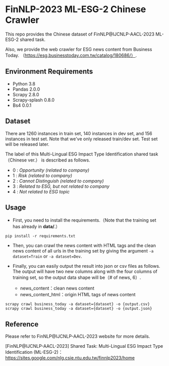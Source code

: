 # FinNLP-2023 ML-ESG-2 Chinese Crawler

This repo provides the Chinese dataset of FinNLP@IJCNLP-AACL-2023 ML-ESG-2 shared task.

Also, we provide the web crawler for ESG news content from Business Today. （https://esg.businesstoday.com.tw/catalog/180686/）.


## Environment Requirements

- Python 3.8
- Pandas 2.0.0
- Scrapy 2.8.0
- Scrapy-splash 0.8.0
- Bs4 0.0.1

## Dataset
There are 1260 instances in train set, 140 instances in dev set, and 156 instances in test set. Note that we've only released train/dev set. Test set will be released later.

The label of this Multi-Lingual ESG Impact Type Identification shared task（Chinese ver.） is described as follows.
- 0 : *Opportunity (related to company)*
- 1 : *Risk (related to company)*
- 2 : *Cannot Distinguish (related to company)*
- 3 : *Related to ESG, but not related to company*
- 4 : *Not related to ESG topic*


## Usage
- First, you need to install the requirements.（Note that the training set has already in **data/**.）

```
pip install -r requirements.txt
```

- Then, you can crawl the news content with HTML tags and the clean news content of all urls in the training set by giving the argument `-a dataset=Train` or `-a dataset=Dev`.


- Finally, you can easily output the result into json or csv files as follows. The output will have two new columns along with the four columns of training set, so the output data shape will be（# of news, 6）. 

    - news_content：clean news content
    - news_content_html：origin HTML tags of news content

```
scrapy crawl business_today -a dataset={dataset} -o {output.csv}
scrapy crawl business_today -a dataset={dataset} -o {output.json}
```

## Reference

Please refer to FinNLP@IJCNLP-AACL-2023 website for more details.

[FinNLP@IJCNLP-AACL-2023] Shared Task: Multi-Lingual ESG Impact Type Identification (ML-ESG-2)：https://sites.google.com/nlg.csie.ntu.edu.tw/finnlp2023/home
